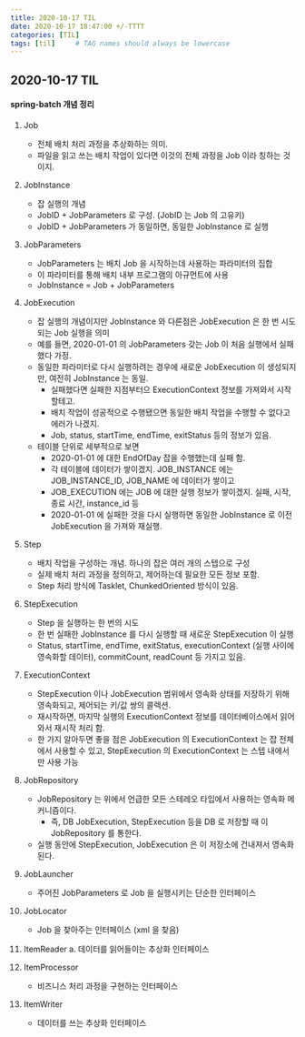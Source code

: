 ```yaml
---
title: 2020-10-17 TIL
date: 2020-10-17 18:47:00 +/-TTTT
categories: [TIL]
tags: [til]     # TAG names should always be lowercase
---
```

 
## 2020-10-17 TIL 

#### spring-batch 개념 정리

1. Job
    - 전체 배치 처리 과정을 추상화하는 의미. 
    - 파일을 읽고 쓰는 배치 작업이 있다면 이것의 전체 과정을 Job 이라 칭하는 것이지.

2. JobInstance
    - 잡 실행의 개념
    - JobID + JobParameters 로 구성. (JobID 는 Job 의 고유키) 
    - JobID + JobParameters 가 동일하면, 동일한 JobInstance 로 실행
    
3. JobParameters
    - JobParameters 는 배치 Job 을 시작하는데 사용하는 파라미터의 집합
    - 이 파라미터를 통해 배치 내부 프로그램의 아규먼트에 사용
    - JobInstance = Job + JobParameters

4. JobExecution
    - 잡 실행의 개념이지만 JobInstance 와 다른점은 JobExecution 은 한 번 시도되는 Job 실행을 의미
    - 예를 들면, 2020-01-01 의 JobParameters 갖는 Job 이 처음 실행에서 실패했다 가정. 
    - 동일한 파라미터로 다시 실행하려는 경우에 새로운 JobExecution 이 생성되지만, 여전히 JobInstance 는 동일.
        - 실패했다면 실패한 지점부터으 ExecutionContext 정보를 가져와서 시작할테고.
        - 배치 작업이 성공적으로 수행됐으면 동일한 배치 작업을 수행할 수 없다고 에러가 나겠지.
        - Job, status, startTime, endTime, exitStatus 등의 정보가 있음.
    - 테이블 단위로 세부적으로 보면
        - 2020-01-01 에 대한 EndOfDay 잡을 수행했는데 실패 함.
        - 각 테이블에 데이터가 쌓이겠지. JOB_INSTANCE 에는 JOB_INSTANCE_ID, JOB_NAME 에 데이터가 쌓이고
        - JOB_EXECUTION 에는 JOB 에 대한 실행 정보가 쌓이겠지. 실패, 시작, 종료 시간, instance_id 등
        - 2020-01-01 에 실패한 것을 다시 실행하면 동일한 JobInstance 로 이전 JobExecution 을 가져와 재실행.

5. Step
    - 배치 작업을 구성하는 개념. 하나의 잡은 여러 개의 스텝으로 구성
    - 실제 배치 처리 과정을 정의하고, 제어하는데 필요한 모든 정보 포함.
    - Step 처리 방식에 Tasklet, ChunkedOriented 방식이 있음.
    
6. StepExecution
    - Step 을 실행하는 한 번의 시도
    - 한 번 실패한 JobInstance 를 다시 실행할 때 새로운 StepExecution 이 실행
    - Status, startTime, endTime, exitStatus, executionContext (실행 사이에 영속화할 데이터), commitCount, readCount 등 가지고 있음.
		
		
7. ExecutionContext
    - StepExecution 이나 JobExecution 범위에서 영속화 상태를 저장하기 위해 영속화되고, 제어되는 키/값 쌍의 콜렉션.
	- 재시작하면, 마지막 실행의 ExecutionContext 정보를 데이터베이스에서 읽어와서 재시작 처리 함.
    - 한 가지 알아두면 좋을 점은 JobExecution 의 ExecutionContext 는 잡 전체에서 사용할 수 있고, StepExecution 의 ExecutionContext 는 스텝 내에서만 사용 가능

8. JobRepository
    - JobRepository 는 위에서 언급한 모든 스테레오 타입에서 사용하는 영속화 메커니즘이다.
        - 즉, DB JobExecution, StepExecution 등을 DB 로 저장할 때 이 JobRepository 를 통한다.
	- 실행 동안에 StepExecution, JobExecution 은 이 저장소에 건내져서 영속화 된다.

9. JobLauncher
    - 주어진 JobParameters 로 Job 을 실행시키는 단순한 인터페이스

10. JobLocator
	- Job 을 찾아주는 인터페이스 (xml 을 찾음)

11. ItemReader
	a. 데이터를 읽어들이는 추상화 인터페이스

12. ItemProcessor
    - 비즈니스 처리 과정을 구현하는 인터페이스

13. ItemWriter
    - 데이터를 쓰는 추상화 인터페이스
